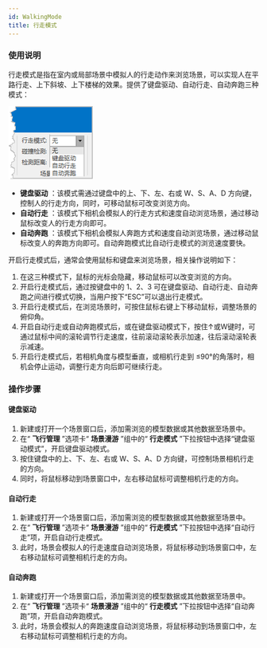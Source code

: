 ```yaml
---
id: WalkingMode
title: 行走模式
---
```

###  使用说明

行走模式是指在室内或局部场景中模拟人的行走动作来浏览场景，可以实现人在平路行走、上下斜坡、上下楼梯的效果。提供了键盘驱动、自动行走、自动奔跑三种模式：

![“行走模式”下拉选项  ](img/WalkingMode.png)  
  
  * **键盘驱动** ：该模式需通过键盘中的上、下、左、右或 W、S、A、D 方向键，控制人的行走方向，同时，可移动鼠标可改变浏览方向。
  * **自动行走** ：该模式下相机会模拟人的行走方式和速度自动浏览场景，通过移动鼠标改变人的行走方向即可。
  * **自动奔跑** ：该模式下相机会模拟人奔跑方式和速度自动浏览场景，通过移动鼠标改变人的奔跑方向即可。自动奔跑模式比自动行走模式的浏览速度要快。

开启行走模式后，通常会使用鼠标和键盘来浏览场景，相关操作说明如下：

  1. 在这三种模式下，鼠标的光标会隐藏，移动鼠标可以改变浏览的方向。
  2. 开启行走模式后，通过按键盘中的 1、2、3 可在键盘驱动、自动行走、自动奔跑之间进行模式切换，当用户按下“ESC”可以退出行走模式。
  3. 开启行走模式后，在浏览场景时，可按住鼠标右键上下移动鼠标，调整场景的俯仰角。
  4. 开启自动行走或自动奔跑模式后，或在键盘驱动模式下，按住↑或W键时，可通过鼠标中间的滚轮调节行走速度，往前滚动滚轮表示加速，往后滚动滚轮表示减速。
  5. 开启行走模式后，若相机角度与模型垂直，或相机行走到 ≤90°的角落时，相机会停止运动，调整行走方向后即可继续行走。

###  操作步骤

#### 键盘驱动

  1. 新建或打开一个场景窗口后，添加需浏览的模型数据或其他数据至场景中。
  2. 在“ **飞行管理** ”选项卡“ **场景漫游** ”组中的“ **行走模式** ”下拉按钮中选择“键盘驱动模式”，开启键盘驱动模式。
  3. 按住键盘中的上、下、左、右或 W、S、A、D 方向键，可控制场景相机行走的方向。
  4. 同时，将鼠标移动到场景窗口中，左右移动鼠标可调整相机行走的方向。

#### 自动行走

  1. 新建或打开一个场景窗口后，添加需浏览的模型数据或其他数据至场景中。
  2. 在“ **飞行管理** ”选项卡“ **场景漫游** ”组中的“ **行走模式** ”下拉按钮中选择“自动行走”项，开启自动行走模式。
  3. 此时，场景会模拟人的行走速度自动浏览场景，将鼠标移动到场景窗口中，左右移动鼠标可调整相机行走的方向。

#### 自动奔跑

  1. 新建或打开一个场景窗口后，添加需浏览的模型数据或其他数据至场景中。
  2. 在“ **飞行管理** ”选项卡“ **场景漫游** ”组中的“ **行走模式** ”下拉按钮中选择“自动奔跑”项，开启自动奔跑模式。
  3. 此时，场景会模拟人的奔跑速度自动浏览场景，将鼠标移动到场景窗口中，左右移动鼠标可调整相机行走的方向。

 

